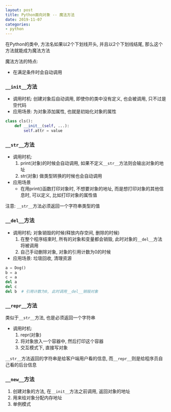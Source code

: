 ```yaml
---
layout: post
title: Python面向对象 -- 魔法方法
date: 2019-11-07
categories:
- python
---
```


在Python的类中, 方法名如果以2个下划线开头, 并且以2个下划线结尾, 那么这个方法就能成为魔法方法<br>

魔法方法的特点: 
* 在满足条件时会自动调用

### `__init__`方法
* 调用时机: 创建对象后自动调用, 即使你的类中没有定义, 也会被调用, 只不过是空代码
* 应用场景: 为对象添加属性, 也就是初始化对象的属性

```python
class cls():
    def __init__(self, ...):
        self.attr = value
```

### `__str__`方法
* 调用时机:
	1. print(对象)的时候会自动调用, 如果不定义`__str__`方法则会输出对象的地址
	2. str(对象) 做类型转换的时候也会自动调用
* 应用场景
	* 在用print()函数打印对象时, 不想要对象的地址, 而是想打印对象的其他信息时, 可以定义, 比如打印对象的属性值

注意: `__str__`方法必须返回一个字符串类型的值

### `__del__`方法
* 调用时机: 对象销毁的时候(释放内存空间, 删除的时候)
	1. 在整个程序结束时, 所有的对象和变量都会销毁, 此时对象的`__del__`方法将被调用
	2. 自己手动删除对象, 对象的引用计数为0的时候
* 应用场景: 垃圾回收, 清理资源

```python
a = Dog()
b = a
c = a
del a
del c
del b  # 引用计数为0, 此时调用__del__销毁对象
```

### `__repr__`方法
类似于`__str__`方法, 也是必须返回一个字符串<br>
* 调用时机:
	1. repr(对象)
	2. 将对象放入一个容器中, 然后打印这个容器
	3. 交互模式下, 直接写对象

`__str__`方法返回的字符串是给客户端用户看的信息, 而`__repr__`则是给程序员自己看的后台信息<br>

### `__new__`方法
1. 创建对象的方法, 在`__init__`方法之前调用, 返回对象的地址
2. 用来给对象分配内存地址
3. 单例模式





